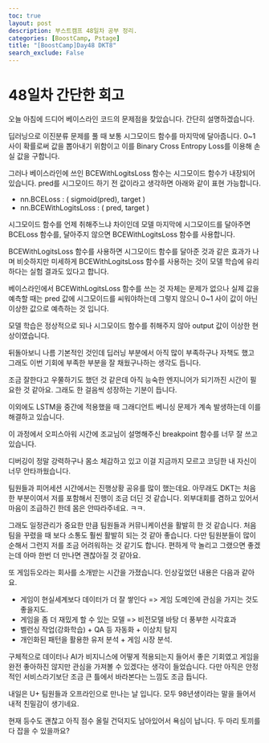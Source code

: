 ```yaml
---
toc: true
layout: post
description: 부스트캠프 48일차 공부 정리.
categories: [BoostCamp, Pstage]
title: "[BoostCamp]Day48 DKT8"
search_exclude: False
---
```

# 48일차 간단한 회고

오늘 아침에 드디어 베이스라인 코드의 문제점을 찾았습니다. 간단히 설명하겠습니다.

딥러닝으로 이진분류 문제를 풀 때 보통 시그모이드 함수를 마지막에 달아줍니다. 0~1 사이 확률로써 값을 뽑아내기 위함이고 이를 Binary Cross Entropy Loss를 이용해 손실 값을 구합니다.

그러나 베이스라인에 쓰인 BCEWithLogitsLoss 함수는 시그모이드 함수가 내장되어 있습니다. pred를 시그모이드 하기 전 값이라고 생각하면 아래와 같이 표현 가능합니다.

- nn.BCELoss : ( sigmoid(pred), target )
- nn.BCEWithLogitsLoss : ( pred, target )

시그모이드 함수를 언제 취해주느냐 차이인데 모델 마지막에 시그모이드를 달아주면 BCELoss 함수를, 달아주지 않으면 BCEWithLogitsLoss 함수를 사용합니다.

BCEWithLogitsLoss 함수를 사용하면 시그모이드 함수를 달아준 것과 같은 효과가 나며 비슷하지만 미세하게 BCEWithLogitsLoss 함수를 사용하는 것이 모델 학습에 유리하다는 실험 결과도 있다고 합니다.

베이스라인에서 BCEWithLogitsLoss 함수를 쓰는 것 자체는 문제가 없으나 실제 값을 예측할 때는 pred 값에 시그모이드를 씨워야하는데 그렇지 않으니 0~1 사이 값이 아닌 이상한 값으로 예측하는 것 입니다.

모델 학습은 정상적으로 되나 시그모이드 함수를 취해주지 않아 output 값이 이상한 현상이였습니다.

뒤돌아보니 나름 기본적인 것인데 딥러닝 부분에서 아직 많이 부족하구나 자책도 했고 그래도 이번 기회에 부족한 부분을 잘 채웠구나하는 생각도 듭니다.

조금 잘한다고 우쭐하기도 했던 것 같은데 아직 능숙한 엔지니어가 되기까진 시간이 필요한 것 같아요. 그래도 한 걸음씩 성장하는 기분이 듭니다.

이외에도 LSTM을 중간에 적용했을 때 그래디언트 베니싱 문제가 계속 발생하는데 이를 해결하고 있습니다.

이 과정에서 오피스아워 시간에 조교님이 설명해주신 breakpoint 함수를 너무 잘 쓰고 있습니다.

디버깅이 정말 강력하구나 몸소 체감하고 있고 이걸 지금까지 모르고 코딩한 내 자신이 너무 안타까웠습니다.

팀원들과 피어세션 시간에서는 진행상황 공유를 많이 했는데요. 아무래도 DKT는 처음 한 부분이여서 저를 포함해서 진행이 조금 더딘 것 같습니다. 외부대회를 겸하고 있어서 마음이 조급하긴 한데 몸은 안따라주네요. ㅋㅋ.

그래도 일정관리가 중요한 만큼 팀원들과 커뮤니케이션을 활발히 한 것 같습니다. 처음 팀을 꾸렸을 때 보다 소통도 훨씬 활발히 되는 것 같아 좋습니다. 다만 팀원분들이 많이 순해서 그런지 저를 조금 어려워하는 것 같기도 합니다. 편하게 막 놀리고 그랬으면 좋겠는데 아마 한번 더 만나면 괜찮아질 것 같아요.

또 게임듀오라는 회사를 소개받는 시간을 가졌습니다. 인상깊었던 내용은 다음과 같아요.

- 게임이 현실세계보다 데이터가 더 잘 쌓인다 => 게임 도메인에 관심을 가지는 것도 좋을지도.
- 게임을 좀 더 재밌게 할 수 있는 모델 => 비전모델 바탕 더 풍부한 시각효과
- 벨런싱 작업(강화학습) + QA 등 자동화 + 이상치 탐지
- 개인화된 패턴을 활용한 유저 분석 + 게임 시장 분석.

구체적으로 데이터나 AI가 비지니스에 어떻게 적용되는지 들어서 좋은 기회였고 게임을 완전 좋아하진 않지만 관심을 가져볼 수 있겠다는 생각이 들었습니다. 다만 아직은 안정적인 서비스라기보단 조금 큰 틀에서 바라본다는 느낌도 조금 듭니다.

내일은 U+ 팀원들과 오프라인으로 만나는 날 입니다. 모두 98년생이라는 말을 들어서 내적 친밀감이 생기네요.

현재 등수도 괜찮고 아직 점수 올릴 건덕지도 남아있어서 욕심이 납니다. 두 마리 토끼를 다 잡을 수 있을까요?